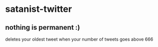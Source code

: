 # satanist-twitter

## nothing is permanent :)

deletes your oldest tweet when your number of tweets goes above 666
